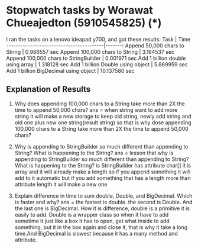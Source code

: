 # Stopwatch tasks by Worawat Chueajedton (5910545825) (*)
I ran the tasks on a lenovo ideapad y700, and got
these results:
Task | Time
-----------------------------------------|-------:
Append 50,000 chars to String            | 0.986557 sec
Append 100,000 chars to String           | 3.164537 sec
Append 100,000 chars to StringBuilder    | 0.001971 sec
Add 1 billion double using array         | 1.318128 sec
Add 1 billion Double using object        | 5.869959 sec
Add 1 billion BigDecimal using object    | 10.137580 sec

## Explanation of Results
1. Why does appending 100,000 chars to a String take more than 2X the time to append 50,000 chars?
ans = when string want to add more string it will make a new storage to keep old string, newly add string and old one plus new one string(result string) so that is why dose appending 100,000 chars to a String take more than 2X the time to append 50,000 chars?

2. Why is appending to StringBuilder so much different than appending to String?  What is happening to the String?
ans = lesson that why is appending to StringBuilder so much different than appending to String?  What is happening to the String? is StringBuilder has attribute char[] it is array and it will already make a length so if you append something it will add to it automatic but if you add something that has a length more than attribute length it will make a new one

3. Explain difference in time to sum double, Double, and BigDecimal.  Which is faster and why?
ans = the fastest is double. the second is Double. And the last one is BigDecimal. How it is difference, double is a primitive it is easily to add. Double is a wrapper class so when it have to add sometime it just like a box it has to open, get what inside to add something, put it in the box again and close it, that is why it take a long time.And BigDecimal is slowest because it has a many method and attribute.
